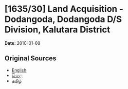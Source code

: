 # [1635/30] Land Acquisition - Dodangoda, Dodangoda D/S Division, Kalutara District

**Date:** 2010-01-08

## Original Sources

- [English](https://documents.gov.lk/view/extra-gazettes/2010/1/1635-30_E.pdf)
- [සිංහල](https://documents.gov.lk/view/extra-gazettes/2010/1/1635-30_S.pdf)
- [தமிழ்](https://documents.gov.lk/view/extra-gazettes/2010/1/1635-30_T.pdf)

